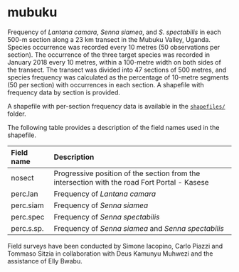 # mubuku

Frequency of <i>Lantana camara</i>, <i>Senna siamea</i>, and <i>S. spectabilis</i> in each 500-m section along a 23 km transect in the Mubuku Valley, Uganda. Species occurrence was recorded every 10 metres (50 observations per section). The occurrence of the three target species was recorded in January 2018 every 10 metres, within a 100-metre width on both sides of the transect. The transect was divided into 47 sections of 500 metres, and species frequency was calculated as the percentage of 10-metre segments (50 per section) with occurrences in each section. A shapefile with frequency data by section is provided.

A shapefile with per-section frequency data is available in the [`shapefiles/`](shapefiles/) folder.

The following table provides a description of the field names used in the shapefile.

| Field name  | Description                                                              |
|:------------|:--------------------------------------------------------------------------|
| nosect      | Progressive position of the section from the intersection with the road Fort Portal - Kasese |
| perc.lan    | Frequency of *Lantana camara*                                             |
| perc.siam   | Frequency of *Senna siamea*                                               |
| perc.spec   | Frequency of *Senna spectabilis*                                          |
| perc.s.sp.  | Frequency of *Senna siamea* and *Senna spectabilis*                       |


Field surveys have been conducted by Simone Iacopino, Carlo Piazzi and Tommaso Sitzia in collaboration with Deus Kamunyu Muhwezi and the assistance of Elly Bwabu.

